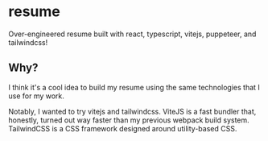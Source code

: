 # resume

Over-engineered resume built with react, typescript, vitejs, puppeteer, and tailwindcss!

## Why?

I think it's a cool idea to build my resume using the same technologies that I use for my work.

Notably, I wanted to try vitejs and tailwindcss.
ViteJS is a fast bundler that, honestly, turned out way faster than my previous webpack build system.
TailwindCSS is a CSS framework designed around utility-based CSS.
